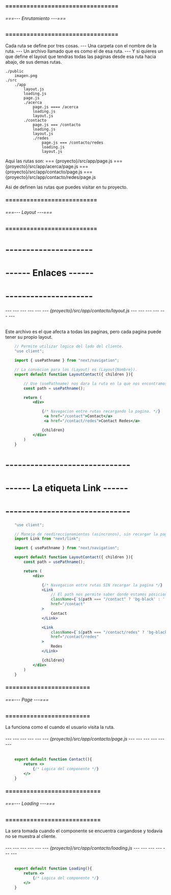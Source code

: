 ### ================================ ###
###### ===--- Enrutamiento ---=== ######
### ================================ ###

Cada ruta se define por tres cosas.
	--- Una carpeta con el nombre de la ruta.
	--- Un archivo llamado [](page.js) que es como el [](index.html) de esa ruta.
	--- Y si quieres un [](layout.js) que define el layout que tendras todas las paginas 
		desde esa ruta hacia abajo, de sus demas rutas.

	./public
		imagen.png
	./src
		./app
			layout.js
			loading.js
			page.js
			./acerca
				page.js ==== /acerca
				loading.js
				layout.js
			./contacto
				page.js === /contacto
				loading.js
				layout.js
				./redes
					page.js === /contacto/redes
					loading.js
					layout.js

Aqui las rutas son: 
	[](/) === {proyecto}/src/app/page.js
	[](/acerca) === {proyecto}/src/app/acerca/page.js
	[](/contacto) === {proyecto}/src/app/contacto/page.js
	[](/contacto/redes) === {proyecto}/src/app/contacto/redes/page.js

Asi de definen las rutas que puedes visitar en tu proyecto.

### ========================== ###
###### ===--- Layout ---=== ######
### ========================== ###

# --------------------- #
# ------ Enlaces ------ #
# --------------------- #

###### --- --- --- --- --- --- {proyecto}/src/app/contacto/layout.js --- --- --- --- --- --- ######

Este archivo [](RootLayout) es el que afecta a todas las paginas, pero cada pagina puede tener su propio layout.

```jsx
	// Permite utilizar logica del lado del cliente.
	"use client";

	import { usePathname } from "next/navigation";

	// La convecion para los (Layout) es (Layout{Nombre}).
	export default function LayoutContact({ children }){

		// Use (usePathname) nos dara la ruta en la que nos encontramos.
	    const path = usePathname();

	    return (
	        <div>

	        	{/* Navegacion entre rutas recargando la pagina. */}
                 <a href="/contact">Contact</a>
                 <a href="/contact/redes">Contact Redes</a>

	            {children}
	        </div>
	    )
	}
```

# ------------------------------ #
# ------ La etiqueta Link ------ #
# ------------------------------ #

```jsx
	"use client";

	// Manejo de reedireccionamientos (asincronos), sin recargar la pagina.
	import Link from "next/link";

	import { usePathname } from "next/navigation";

	export default function LayoutContact({ children }){
	    const path = usePathname();

	    return (
	        <div>

	        	{/* Navegacion entre rutas SIN recargar la pagina */}
                <Link 
                	// El path nos permite saber donde estamos posicionados
                	className={`${path === "/contact" ? 'bg-black' : ''}`} 
                	href="/contact"
                >
                	Contact
                </Link>

                <Link 
                	className={`${path === "/contact/redes" ? 'bg-black' : ''}`} 
                	href="/contact/redes"
                >
                	Redes
                </Link>

	            {children}
	        </div>
	    )
	}
```

### ======================== ###
###### ===--- Page ---=== ######
### ======================== ###

La [](page) funciona como el [](index.html) cuando el usuario visita la ruta.

###### --- --- --- --- --- --- {proyecto}/src/app/contacto/page.js --- --- --- --- --- --- ######

```jsx
	export default function Contact(){
	    return <>
	    	{/* Logica del componente */}
	    </>
	}
```

### =========================== ###
###### ===--- Loading ---=== ######
### =========================== ###

La [](loading) sera tomada cuando el componente [](page) se encuentra cargandose y todavia no se muestra al cliente.

###### --- --- --- --- --- --- {proyecto}/src/app/contacto/loading.js --- --- --- --- --- --- ######

```jsx
	export default function Loading(){
	    return <>
	    	{/* Logica del componente */}
	    </>
	}
```